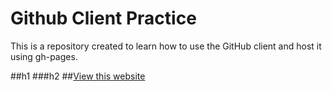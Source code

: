 Github Client Practice
========================

This is a repository created to learn how to use the GitHub client and host it using gh-pages. 

##h1
###h2
##[View this website](http://yourgithubusername.github.io/exercises)
